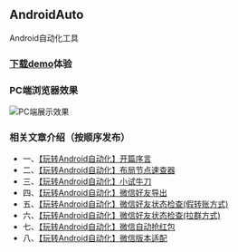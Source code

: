 ## AndroidAuto
Android自动化工具

### [下载demo](https://www.pgyer.com/androidAuto)体验

### PC端浏览器效果
![PC端展示效果](https://github.com/lygttpod/AndroidAuto/assets/11826777/f76e782b-4f9e-4de0-ba1d-0670f586ff5d)

### 相关文章介绍（按顺序发布）

* 一、[【玩转Android自动化】开篇序言](https://juejin.cn/post/7266076520111276069)
* 二、[【玩转Android自动化】布局节点速查器](https://juejin.cn/post/7266087487939035192)
* 三、[【玩转Android自动化】小试牛刀](https://juejin.cn/post/7266326381649821755)
* 四、[【玩转Android自动化】微信好友导出](https://juejin.cn/post/7266332124663185463)
* 五、[【玩转Android自动化】微信好友状态检查(假转账方式)](https://juejin.cn/post/7268539925096464444)
* 六、[【玩转Android自动化】微信好友状态检查(拉群方式)](https://juejin.cn/post/7268590610188976165)
* 七、[【玩转Android自动化】微信自动抢红包](https://juejin.cn/post/7269032845786513463)
* 八、[【玩转Android自动化】微信版本适配](https://juejin.cn/post/7269046568211202103)
